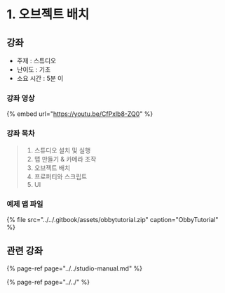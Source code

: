 # 1. 오브젝트 배치

## 강좌 

* 주제 : 스튜디오
* 난이도 : 기초 
* 소요 시간 : 5분 이



### 강좌 영상 

{% embed url="https://youtu.be/CfPxlb8-ZQ0" %}



### 강좌 목차 

> 1. 스튜디오 설치 및 실행
> 2. 맵 만들기 & 카메라 조작
> 3. 오브젝트 배치
> 4. 프로퍼티와 스크립트
> 5. UI



### 예제 맵 파일

{% file src="../../.gitbook/assets/obbytutorial.zip" caption="ObbyTutorial" %}



## 관련 강좌

{% page-ref page="../../studio-manual.md" %}

{% page-ref page="../../" %}

